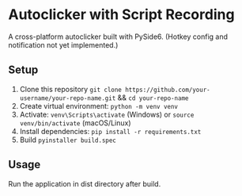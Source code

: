 # Autoclicker with Script Recording

A cross-platform autoclicker built with PySide6. (Hotkey config and notification not yet implemented.)


## Setup

1. Clone this repository `git clone https://github.com/your-username/your-repo-name.git` && `cd your-repo-name`
2. Create virtual environment: `python -m venv venv`
3. Activate: `venv\Scripts\activate` (Windows) or `source venv/bin/activate` (macOS/Linux)
4. Install dependencies: `pip install -r requirements.txt`
5. Build `pyinstaller build.spec`

## Usage

Run the application in dist directory after build.